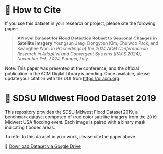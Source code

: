 # 📌 How to Cite
If you use this dataset in your research or project, please cite the following paper:

> **A Novel Dataset for Flood Detection Robust to Seasonal Changes in Satellite Imagery**
> Youngsun Jang, Dongyoun Kim, Chulwoo Pack, and Kwanghee Won.
> *In Proceedings of the 2024 ACM Conference on Research in Adaptive and Convergent Systems (RACS 2024), November 5–8, 2024, Pompei, Italy.*

Note: This paper was presented at the conference, and the official publication in the ACM Digital Library is pending. Once available, please update your citation with the DOI from https://dl.acm.org.



# 🌊 SDSU Midwest Flood Dataset 2019
This repository provides the SDSU Midwest Flood Dataset 2019, a benchmark dataset composed of true-color satellite imagery from the 2019 Midwest USA flooding event. Each image is paired with a binary mask indicating flooded areas.

To refer to this dataset in your work, please cite the paper above.

📂 [Download Dataset via Google Drive](https://drive.google.com/file/d/1igApdCt7QOYH7L76iMnBZkz_rvt9Pyaz/view?usp=sharing)
